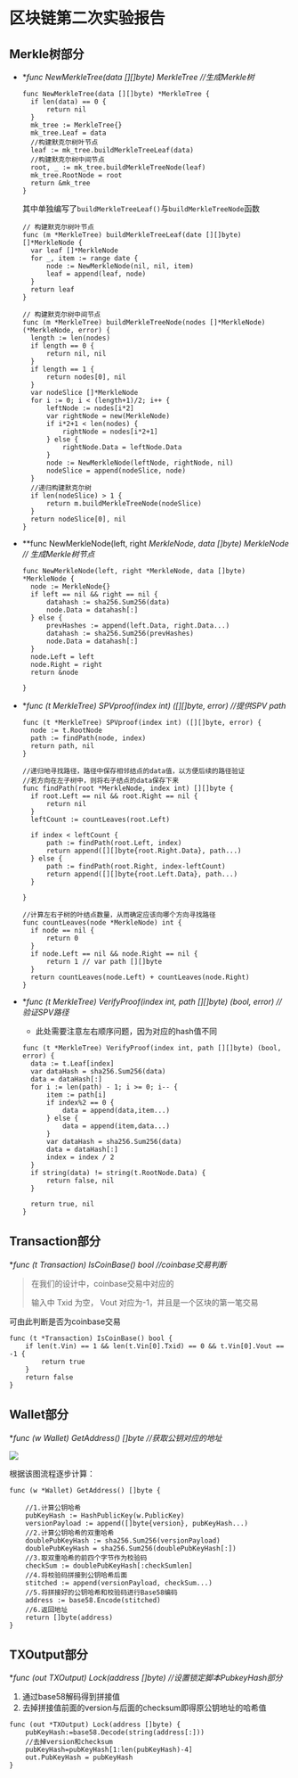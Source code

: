 # 区块链第二次实验报告

## Merkle树部分

- **func NewMerkleTree(data [][]byte) *MerkleTree //⽣成Merkle树**

  ```
  func NewMerkleTree(data [][]byte) *MerkleTree {
  	if len(data) == 0 {
  		return nil
  	}
  	mk_tree := MerkleTree{}
  	mk_tree.Leaf = data
  	//构建默克尔树叶节点
  	leaf := mk_tree.buildMerkleTreeLeaf(data)
  	//构建默克尔树中间节点
  	root, _ := mk_tree.buildMerkleTreeNode(leaf)
  	mk_tree.RootNode = root
  	return &mk_tree
  }
  ```

  其中单独编写了`buildMerkleTreeLeaf()`与`buildMerkleTreeNode`函数

  ```
  // 构建默克尔树叶节点
  func (m *MerkleTree) buildMerkleTreeLeaf(date [][]byte) []*MerkleNode {
  	var leaf []*MerkleNode
  	for _, item := range date {
  		node := NewMerkleNode(nil, nil, item)
  		leaf = append(leaf, node)
  	}
  	return leaf
  }
  
  // 构建默克尔树中间节点
  func (m *MerkleTree) buildMerkleTreeNode(nodes []*MerkleNode) (*MerkleNode, error) {
  	length := len(nodes)
  	if length == 0 {
  		return nil, nil
  	}
  	if length == 1 {
  		return nodes[0], nil
  	}
  	var nodeSlice []*MerkleNode
  	for i := 0; i < (length+1)/2; i++ {
  		leftNode := nodes[i*2]
  		var rightNode = new(MerkleNode)
  		if i*2+1 < len(nodes) {
  			rightNode = nodes[i*2+1]
  		} else {
  			rightNode.Data = leftNode.Data
  		}
  		node := NewMerkleNode(leftNode, rightNode, nil)
  		nodeSlice = append(nodeSlice, node)
  	}
  	//递归构建默克尔树
  	if len(nodeSlice) > 1 {
  		return m.buildMerkleTreeNode(nodeSlice)
  	}
  	return nodeSlice[0], nil
  }
  
  ```

  

- **func NewMerkleNode(left, right *MerkleNode, data []byte) *MerkleNode // ⽣成Merkle树节点**

  ```
  func NewMerkleNode(left, right *MerkleNode, data []byte) *MerkleNode {
  	node := MerkleNode{}
  	if left == nil && right == nil {
  		datahash := sha256.Sum256(data)
  		node.Data = datahash[:]
  	} else {
  		prevHashes := append(left.Data, right.Data...)
  		datahash := sha256.Sum256(prevHashes)
  		node.Data = datahash[:]
  	}
  	node.Left = left
  	node.Right = right
  	return &node
  
  }
  ```

  

- **func (t *MerkleTree) SPVproof(index int) ([][]byte, error) //提供SPV path**

  ```
  func (t *MerkleTree) SPVproof(index int) ([][]byte, error) {
  	node := t.RootNode
  	path := findPath(node, index)
  	return path, nil
  }
  
  //递归地寻找路径，路径中保存相邻结点的data值，以方便后续的路径验证
  //若方向在左子树中，则将右子结点的data保存下来
  func findPath(root *MerkleNode, index int) [][]byte {
  	if root.Left == nil && root.Right == nil {
  		return nil
  	}
  	leftCount := countLeaves(root.Left)
  
  	if index < leftCount {
  		path := findPath(root.Left, index)
  		return append([][]byte{root.Right.Data}, path...)
  	} else {
  		path := findPath(root.Right, index-leftCount)
  		return append([][]byte{root.Left.Data}, path...)
  	}
  
  }
  
  //计算左右子树的叶结点数量，从而确定应该向哪个方向寻找路径
  func countLeaves(node *MerkleNode) int {
  	if node == nil {
  		return 0
  	}
  	if node.Left == nil && node.Right == nil {
  		return 1 // var path [][]byte
  	}
  	return countLeaves(node.Left) + countLeaves(node.Right)
  }
  
  ```

  

- **func (t *MerkleTree) VerifyProof(index int, path [][]byte) (bool, error) //验证SPV路径**

  - 此处需要注意左右顺序问题，因为对应的hash值不同

  ```
  func (t *MerkleTree) VerifyProof(index int, path [][]byte) (bool, error) {
  	data := t.Leaf[index]
  	var dataHash = sha256.Sum256(data)
  	data = dataHash[:]
  	for i := len(path) - 1; i >= 0; i-- {
  		item := path[i]
  		if index%2 == 0 {
  			data = append(data,item...)
  		} else {
  			data = append(item,data...)
  		}
  		var dataHash = sha256.Sum256(data)
  		data = dataHash[:]
  		index = index / 2
  	}
  	if string(data) != string(t.RootNode.Data) {
  		return false, nil
  	}
  
  	return true, nil
  }
  ```

  

## **Transaction**部分

**func (t *Transaction) IsCoinBase() bool //coinbase交易判断**

> 在我们的设计中，coinbase交易中对应的
>
> 输⼊中 Txid 为空， Vout 对应为-1，并且是⼀个区块的第⼀笔交易

可由此判断是否为coinbase交易

```
func (t *Transaction) IsCoinBase() bool {
	if len(t.Vin) == 1 && len(t.Vin[0].Txid) == 0 && t.Vin[0].Vout == -1 {
		return true
	}
	return false
}
```



## **Wallet**部分

**func (w *Wallet) GetAddress() []byte //获取公钥对应的地址**

![](./%E5%8C%BA%E5%9D%97%E9%93%BE%E7%AC%AC%E4%BA%8C%E6%AC%A1%E5%AE%9E%E9%AA%8C%E6%8A%A5%E5%91%8A.assets/QQ%E5%9B%BE%E7%89%8720230518132624-1684391886470-1.jpg)

根据该图流程逐步计算：

```
func (w *Wallet) GetAddress() []byte {

	//1.计算公钥哈希
	pubKeyHash := HashPublicKey(w.PublicKey)
	versionPayload := append([]byte{version}, pubKeyHash...)
	//2.计算公钥哈希的双重哈希
	doublePubKeyHash := sha256.Sum256(versionPayload)
	doublePubKeyHash = sha256.Sum256(doublePubKeyHash[:])
	//3.取双重哈希的前四个字节作为校验码
	checkSum := doublePubKeyHash[:checkSumlen]
	//4.将校验码拼接到公钥哈希后面
	stitched := append(versionPayload, checkSum...)
	//5.将拼接好的公钥哈希和校验码进行Base58编码
	address := base58.Encode(stitched)
	//6.返回地址
	return []byte(address)
}
```



## **TXOutput**部分

**func (out *TXOutput) Lock(address []byte) //设置锁定脚本PubkeyHash部分**

1. 通过base58解码得到拼接值
2. 去掉拼接值前面的version与后面的checksum即得原公钥地址的哈希值

```
func (out *TXOutput) Lock(address []byte) {
	pubKeyHash:=base58.Decode(string(address[:]))
	//去掉version和checksum
	pubKeyHash=pubKeyHash[1:len(pubKeyHash)-4]
	out.PubKeyHash = pubKeyHash
}
```

